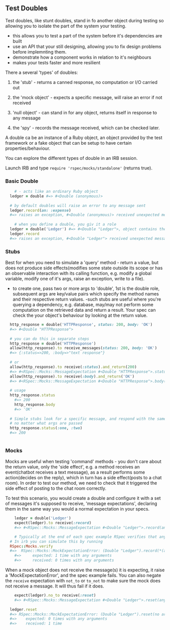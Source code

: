 ## Test Doubles

Test doubles, like stunt doubles, stand in fo another object during testing so allowing you to isolate the part of the system your testing.
- this allows you to test a part of the system before it's dependencies are built
- use an API that your still designing, allowing you to fix design problems before implemnting them.
- demonstrate how a component works in relation to it's neighbours
- makes your tests faster and more resilient

There a several 'types' of doubles:

1. the 'stub' - returns a canned response, no computation or I/O carried out

2. the 'mock object' - expects a specific message, will raise an error if not received

3. 'null object' - can stand in for any object, returns itself in response to any message

4. the 'spy' - records the message received, which can be checked later. 

A double ca be an instance of a Ruby object, an object provided by the test framework or a fake object that can be setup to have certain properties/behaviour.

You can explore the different types of double in an IRB session. 

Launch IRB and type `require 'rspec/mocks/standalone'` (returns true).

### Basic Double
 
```ruby  
	# - acts like an ordinary Ruby object
  ledger = double #=> #<Double (anonymous)> 
  
  # by default doubles will raise an error to any message sent
  ledger.record(an: :expense) 
  #=> raises an exception, #<Double (anonymous)> received unexpected message :record with ({:an=>:expense})
	
	# when you define a double, you giv it a role
  ledger = double('Ledger') #=> #<Double "Ledger">, object contains the role name
  ledger.record 
  #=> raises an exception, #<Double "Ledger"> received unexpected message :record with (no args)
```

### Stubs
  
Best for when you need to simulate a 'query' method - return a value, but does not produce side effects(modifies some state outside its scope or has an observable interaction with its calling function, e.g. modify a global variable, modify one of it's args, raise an exception, write to a file). 

- to create one, pass two or more args to 'double', 1st is the double role, subsequent args are key/value pairs which specify the method names and their respective return values.
-such stubs are useful where you're querying a dependency, e.g. database, may/may not perform some computation on the retrieved data and return a result. Your spec can check  the your object's behaviour by looking at the return value.

```ruby
  http_response = double('HTTPResponse', status: 200, body: 'OK')
  #=> #<Double "HTTPResponse">
  
  # you can do this in separate steps
  http_response = double('HTTPResponse') 
  allow​(http_response).to receive_messages(status: 200, body: 'OK')
  #=> {:status=>200, :body=>"text response"}
  
  # or
  allow​(http_response).to receive(:status).and_return(200)
  #=> #<RSpec::Mocks::MessageExpectation #<Double "HTTPResponse">.status(any arguments)> 
  allow​(http_response).to receive(:body).and_return('OK')
  #=> #<RSpec::Mocks::MessageExpectation #<Double "HTTPResponse">.body(any arguments)> 
  
  # usage
  http_response.status
	#=> 200
	http_response.body
	#=> 'OK'
  
  # Simple stubs look for a specific message, and respond with the same value each time, 
  # no matter what args are passed
  http_response.status(:one, :two)
  #=> 200
  
```

### Mocks

Mocks are useful when testing 'command' methods - you don't care about the return value, only the 'side effect', e.g. a method receives an event(chatbot receives a text message), as a result performs some action(decides on the reply), which in turn has a side effect(posts to a chat room). In order to test our method, we need to check that it triggered the side effect of posting to the chat room correctly.

To test this scenario, you would create a double and configure it with a set of messages it's supposed to receive, 'message expectations', declaring them in the same way you would a normal expectation in your specs.

```ruby
	ledger = double('Ledger')
	expect(ledger).to receive(:record)
	#=> #<RSpec::Mocks::MessageExpectation #<Double "Ledger">.record(any arguments)> 

	# Typically at the end of each spec example RSpec verifies that any mock used receives their expected messages, otherwise a 'MockExpectationError' is raised.
  # In irb you can simulate this by running
  RSpec::Mocks.verify
  #=>  RSpec::Mocks::MockExpectationError: (Double "Ledger").record(*(any args))
	#=>		expected: 1 time with any arguments
	#=>		received: 0 times with any arguments 	 
```

When a mock object does not receive the message(s) it is expecting, it raise a 'MockExpectationError', and the spec example fails. You can also negate the `receive` expectation with `not_to` or `to_not` to make sure the mock does not receive a message. It will thus fail if it does.

```ruby
	expect(ledger).no_to receive(:reset)
	#=> #<RSpec::Mocks::MessageExpectation #<Double "Ledger">.reset(any arguments)> 
  
  ledger.reset
  #=> RSpec::Mocks::MockExpectationError: (Double "Ledger").reset(no args)
  #=>    expected: 0 times with any arguments
  #=>    received: 1 time

```






